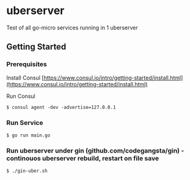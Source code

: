 # uberserver

Test of all go-micro services running in 1 uberserver

## Getting Started

### Prerequisites

Install Consul
[https://www.consul.io/intro/getting-started/install.html](https://www.consul.io/intro/getting-started/install.html)

Run Consul
```
$ consul agent -dev -advertise=127.0.0.1
```

### Run Service

```
$ go run main.go
```

### Run uberserver under gin (github.com/codegangsta/gin) - continouos uberserver rebuild, restart on file save

```
$ ./gin-uber.sh
```
